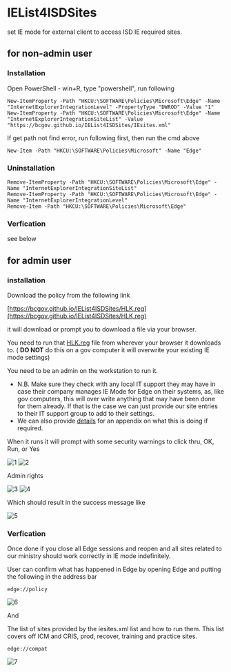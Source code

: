 # IEList4ISDSites
set IE mode for external client to access ISD IE required sites.

## for non-admin user

### Installation 

Open PowerShell - win+R, type "powershell", run following
```
New-ItemProperty -Path "HKCU:\SOFTWARE\Policies\Microsoft\Edge" -Name "InternetExplorerIntegrationLevel" -PropertyType "DWROD" -Value "1"
New-ItemProperty -Path "HKCU:\SOFTWARE\Policies\Microsoft\Edge" -Name "InternetExplorerIntegrationSiteList" -Value "https://bcgov.github.io/IEList4ISDSites/IEsites.xml"
```
If get path not find error, run following first, then run the cmd above
```
New-Item -Path "HKCU:\SOFTWARE\Policies\Microsoft" -Name "Edge"
```

### Uninstallation
```
Remove-ItemProperty -Path "HKCU:\SOFTWARE\Policies\Microsoft\Edge" -Name "InternetExplorerIntegrationSiteList"
Remove-ItemProperty -Path "HKCU:\SOFTWARE\Policies\Microsoft\Edge" -Name "InternetExplorerIntegrationLevel"
Remove-Item -Path "HKCU:\SOFTWARE\Policies\Microsoft\Edge"
```

### Verfication
see below

## for admin user

### installation
Download the policy from the following link

[https://bcgov.github.io/IEList4ISDSites/HLK.reg](https://bcgov.github.io/IEList4ISDSites/HLK.reg)

it will download or prompt you to download a file via your browser.

You need to run that [HLK.reg](docs/HLK.reg) file from wherever your browser it downloads to.   ( **DO NOT** do this on a gov computer it will overwrite your existing IE mode settings)

You need to be an admin on the workstation to run it.

- N.B. Make sure they check with any local IT support they may have in case their company manages IE Mode for Edge on their systems, as, like gov computers, this will over write anything that may have been done for them already.  If that is the case we can just provide our site entries to their IT support group to add to their settings.
- We can also provide [details](docs/IEsites.xml) for an appendix on what this is doing if required.

When it runs it will prompt with some security warnings to click thru, OK, Run, or Yes

![1](https://user-images.githubusercontent.com/11949273/172456786-4d9bb285-81ed-4a30-8962-db9215406807.png)
![2](https://user-images.githubusercontent.com/11949273/172457045-6455e82e-60e9-4dd5-b22a-4b2042e70885.png)

Admin rights

![3](https://user-images.githubusercontent.com/11949273/172457091-e17b2025-20a5-4bb1-a2a2-80db2e2af489.png)
![4](https://user-images.githubusercontent.com/11949273/172457110-c7a77970-a5e9-42db-9250-6e106571efc1.png)

Which should result in the success message like

![5](https://user-images.githubusercontent.com/11949273/172457156-0d89621f-1683-46cc-b67b-db631826f2ee.png)


### Verfication

Once done if you close all Edge sessions and reopen and all sites related to our ministry should work correctly in IE mode indefinitely.

User can confirm what has happened in Edge by opening Edge and putting the following in the address bar

`edge://policy`

![6](https://user-images.githubusercontent.com/11949273/172457227-98c6b33b-0e7a-417c-987e-94c0ff26cff0.png)

And

The list of sites provided by the iesites.xml list and how to run them.  This list covers off ICM and CRIS, prod, recover, training and practice sites.

`edge://compat`

![7](https://user-images.githubusercontent.com/11949273/172457272-7da65742-a14c-466b-9119-f31363dd0ad6.png)

